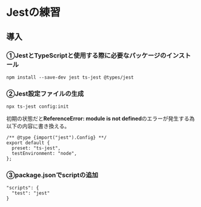 # Jestの練習

## 導入

### ①JestとTypeScriptと使用する際に必要なパッケージのインストール
```
npm install --save-dev jest ts-jest @types/jest
```

### ➁Jest設定ファイルの生成
```
npx ts-jest config:init
```

初期の状態だと**ReferenceError: module is not defined**のエラーが発生する為以下の内容に書き換える。
```
/** @type {import("jest").Config} **/
export default {
  preset: "ts-jest",
  testEnvironment: "node",
};
```

### ➂package.jsonでscriptの追加
```
"scripts": {
  "test": "jest"
}

```


